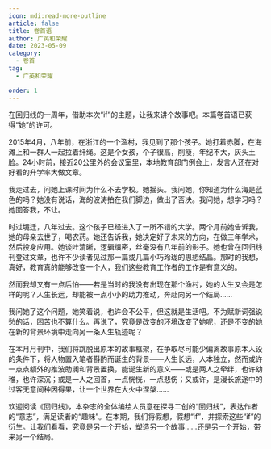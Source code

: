 ```yaml
---
icon: mdi:read-more-outline
article: false
title: 卷首语
author: 广英和荣耀
date: 2023-05-09
category:
  - 卷首
tag:
  - 广英和荣耀

order: 1
---
```

<!-- more -->

在回归线的一周年，借助本次“if”的主题，让我来讲个故事吧。本篇卷首语已获得“她”的许可。

2015年4月，八年前，在浙江的一个渔村，我见到了那个孩子。她打着赤脚，在海滩上和一群人一起拉着纤绳。这是个女孩，个子很高，削瘦，年纪不大，灰头土脸。24小时前，接近20公里外的会议室里，本地教育部门例会上，发言人还在对好看的升学率大做文章。

我走过去，问她上课时间为什么不去学校。她摇头。我问她，你知道为什么海是蓝色的吗？她没有说话，海的波涛拍在我们脚边，做出了否决。我问她，想学习吗？她回答我，不让。

时过境迁，八年过去。这个孩子已经进入了一所不错的大学。两个月前她告诉我，她的母亲去世了，喝农药。她还告诉我，她决定好了未来的方向，在做三年学术，然后投身应用。她谈吐清晰，逻辑缜密，丝毫没有八年前的影子。她也曾在回归线刊登过文章，也许不少读者见过那一篇或几篇小巧玲珑的思想结晶。那时的我想，真好，教育真的能够改变一个人，我们这些教育工作者的工作是有意义的。

然而我却又有一点后怕——若是当时的我没有出现在那个渔村，她的人生又会是怎样的呢？人生长远，却能被一点小小的助力推动，奔赴向另一个结局……

我问她了这个问题，她笑着说，也许会不公平，但这就是生活吧。不为赋新词强说愁的话，困苦也不算什么。再说了，究竟是改变的环境改变了她呢，还是不变的她在新的背景环境中走向另一条人生轨迹呢？

在本月月刊中，我们将跳脱出原本的故事框架，在争取尽可能少偏离故事原本人设的条件下，将人物置入笔者斟酌而诞生的背景——人生长远，人本独立，然而或许一点点额外的推波助澜和背景置换，能诞生新的意义——或是两人之牵绊，也许幼稚，也许深沉；或是一人之回首，一点恍恍，一点悲伤；又或许，是漫长旅途中的过客无意间种因得果，让一个世界在大火中涅槃……

欢迎阅读《回归线》，本杂志的全体编绘人员意在探寻二创的“回归线”，表达作者的“意志”，满足读者的“趣味”。在本期，我们将假想，假想“if”，并探索这些“if”的衍生。让我们看看，究竟是另一个开始，塑造另一个故事……还是另一个开始，带来另一个结局。<eod />
